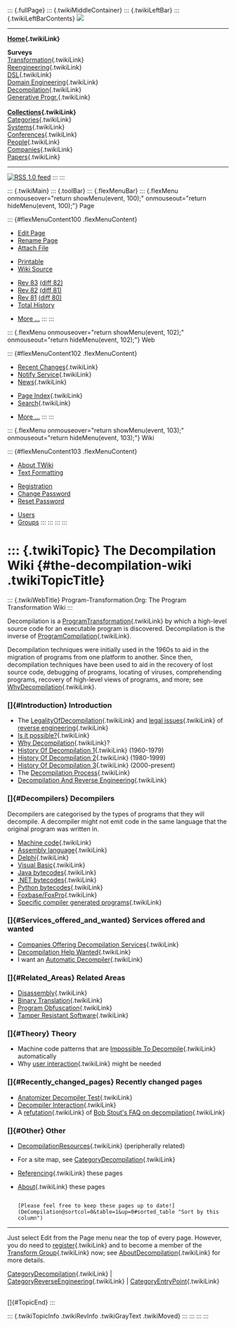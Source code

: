 ::: {.fullPage}
::: {.twikiMiddleContainer}
::: {.twikiLeftBar}
::: {.twikiLeftBarContents}
![](../pub/transformation.gif)

------------------------------------------------------------------------

**[Home](WebHome){.twikiLink}**

**Surveys**\
[Transformation](ProgramTransformation){.twikiLink}\
[Reengineering](ReengineeringWiki){.twikiLink}\
[DSL](DomainSpecificLanguages){.twikiLink}\
[Domain Engineering](DomainEngineering){.twikiLink}\
[Decompilation](DeCompilation){.twikiLink}\
[Generative Progr.](GenerativeProgrammingWiki){.twikiLink}\
\
**[Collections](CategoryCollection){.twikiLink}**\
[Categories](CategoryCategory){.twikiLink}\
[Systems](TransformationSystems){.twikiLink}\
[Conferences](TransformationConferences){.twikiLink}\
[People](TransformationPeople){.twikiLink}\
[Companies](TransformationCompanies){.twikiLink}\
[Papers](CategoryPaper){.twikiLink}

------------------------------------------------------------------------

[![](../pub/rss.gif "RSS 1.0 feed")](WebRss@skin=rss)
:::
:::

::: {.twikiMain}
::: {.toolBar}
::: {.flexMenuBar}
::: {.flexMenu onmouseover="return showMenu(event, 100);" onmouseout="return hideMenu(event, 100);"}
Page

::: {#flexMenuContent100 .flexMenuContent}
-   [Edit
    Page](http://www.program-transformation.org/edit/Transform/DeCompilation?t=1536825728)
-   [Rename
    Page](http://www.program-transformation.org/rename/Transform/DeCompilation)
-   [Attach
    File](http://www.program-transformation.org/attach/Transform/DeCompilation)

<!-- -->

-   [Printable](http://www.program-transformation.org/view/Transform/DeCompilation?skin=print.pattern)
-   [Wiki
    Source](http://www.program-transformation.org/view/Transform/DeCompilation?skin=text&raw=on&contenttype=text/plain)

<!-- -->

-   [Rev
    83](http://www.program-transformation.org/view/Transform/DeCompilation?rev=1.83)
    [(diff 82)](http://www.program-transformation.org/rdiff/Transform/DeCompilation?rev1=1.83&rev2=1.82)
-   [Rev
    82](http://www.program-transformation.org/view/Transform/DeCompilation?rev=1.82)
    [(diff 81)](http://www.program-transformation.org/rdiff/Transform/DeCompilation?rev1=1.82&rev2=1.81)
-   [Rev
    81](http://www.program-transformation.org/view/Transform/DeCompilation?rev=1.81)
    [(diff 80)](http://www.program-transformation.org/rdiff/Transform/DeCompilation?rev1=1.81&rev2=1.80)
-   [Total
    History](http://www.program-transformation.org/rdiff/Transform/DeCompilation)

<!-- -->

-   [More
    \...](http://www.program-transformation.org/oops/Transform/DeCompilation?template=oopsmore&param1=1.83&param2=1.83)
:::
:::

::: {.flexMenu onmouseover="return showMenu(event, 102);" onmouseout="return hideMenu(event, 102);"}
Web

::: {#flexMenuContent102 .flexMenuContent}
-   [Recent Changes](WebChanges){.twikiLink}
-   [Notify Service](WebNotify){.twikiLink}
-   [News](WebNews){.twikiLink}

<!-- -->

-   [Page Index](WebIndex){.twikiLink}
-   [Search](WebSearch){.twikiLink}

<!-- -->

-   [More
    \...](http://www.program-transformation.org/oops/Transform/DeCompilation?template=oopsmore&param1=1.83&param2=1.83)
:::
:::

::: {.flexMenu onmouseover="return showMenu(event, 103);" onmouseout="return hideMenu(event, 103);"}
Wiki

::: {#flexMenuContent103 .flexMenuContent}
-   [About
    TWiki](http://www.program-transformation.org/view/TWiki/WebHome)
-   [Text
    Formatting](http://www.program-transformation.org/view/TWiki/TextFormattingRules)

<!-- -->

-   [Registration](http://www.program-transformation.org/view/TWiki/TWikiRegistration)
-   [Change
    Password](http://www.program-transformation.org/view/TWiki/ChangePassword)
-   [Reset
    Password](http://www.program-transformation.org/view/TWiki/ResetPassword)

<!-- -->

-   [Users](http://www.program-transformation.org/view/Main/TWikiUsers)
-   [Groups](http://www.program-transformation.org/view/Main/TWikiGroups)
:::
:::
:::
:::

::: {.twikiTopic}
The Decompilation Wiki {#the-decompilation-wiki .twikiTopicTitle}
======================

::: {.twikiWebTitle}
Program-Transformation.Org: The Program Transformation Wiki
:::

Decompilation is a
[ProgramTransformation](ProgramTransformation){.twikiLink} by which a
high-level source code for an executable program is discovered.
Decompilation is the inverse of
[ProgramCompilation](ProgramCompilation){.twikiLink}.

Decompilation techniques were initially used in the 1960s to aid in the
migration of programs from one platform to another. Since then,
decompilation techniques have been used to aid in the recovery of lost
source code, debugging of programs, locating of viruses, comprehending
programs, recovery of high-level views of programs, and more; see
[WhyDecompilation](WhyDecompilation){.twikiLink}.

### []{#Introduction} Introduction

-   The [LegalityOfDecompilation](LegalityOfDecompilation){.twikiLink}
    and [legal issues](LegalIssues){.twikiLink} of [reverse
    engineering](ReverseEngineering){.twikiLink}
-   [Is it possible?](DecompilationPossible){.twikiLink}
-   [Why Decompilation](WhyDecompilation){.twikiLink}?
-   [History Of Decompilation 1](HistoryOfDecompilation1){.twikiLink}
    (1960-1979)
-   [History Of Decompilation 2](HistoryOfDecompilation2){.twikiLink}
    (1980-1999)
-   [History Of Decompilation 3](HistoryOfDecompilation3){.twikiLink}
    (2000-present)
-   The [Decompilation Process](DecompilationProcess){.twikiLink}
-   [Decompilation And Reverse
    Engineering](DecompilationAndReverseEngineering){.twikiLink}

### []{#Decompilers} Decompilers

Decompilers are categorised by the types of programs that they will
decompile. A decompiler might not emit code in the same language that
the original program was written in.

-   [Machine code](MachineCodeDecompilers){.twikiLink}
-   [Assembly language](AssemblyDecompilers){.twikiLink}
-   [Delphi](DelphiDecompilers){.twikiLink}
-   [Visual Basic](VisualBasicDecompilers){.twikiLink}
-   [Java bytecodes](JavaDecompilers){.twikiLink}
-   [.NET bytecodes](DotNetDecompilers){.twikiLink}
-   [Python bytecodes](PythonDecompilers){.twikiLink}
-   [Foxbase/FoxPro](FoxbaseDecompilers){.twikiLink}
-   [Specific compiler generated
    programs](DecompilationCompilerSpecific){.twikiLink}

### []{#Services_offered_and_wanted} Services offered and wanted

-   [Companies Offering Decompilation
    Services](CompaniesOfferingDecompilationServices){.twikiLink}
-   [Decompilation Help Wanted](DecompilationHelpWanted){.twikiLink}
-   I want an [Automatic Decompiler](AutomaticDecompiler){.twikiLink}

### []{#Related_Areas} Related Areas

-   [Disassembly](DisAssembly){.twikiLink}
-   [Binary Translation](BinaryTranslation){.twikiLink}
-   [Program Obfuscation](ProgramObfuscation){.twikiLink}
-   [Tamper Resistant Software](TamperResistantSoftware){.twikiLink}

### []{#Theory} Theory

-   Machine code patterns that are [Impossible To
    Decompile](ImpossibleToDecompile){.twikiLink} automatically
-   Why [user interaction](DecompilerInteraction){.twikiLink} might be
    needed

### []{#Recently_changed_pages} Recently changed pages

-   [Anatomizer Decompiler Test](AnatomizerDecompilerTest){.twikiLink}
-   [Decompiler Interaction](DecompilerInteraction){.twikiLink}
-   A [refutation](BobStoutRefutation){.twikiLink} of [Bob Stout\'s FAQ
    on decompilation](BobStoutOnDecompilation){.twikiLink}

### []{#Other} Other

-   [DecompilationResources](DecompilationResources){.twikiLink}
    (peripherally related)
-   For a site map, see
    [CategoryDecompilation](CategoryDecompilation){.twikiLink}
-   [Referencing](ReferencingDecompilationWikiPages){.twikiLink} these
    pages
-   [About](AboutDecompilation){.twikiLink} these pages

                                                                                            [Please feel free to keep these pages up to date!](DeCompilation@sortcol=0&table=1&up=0#sorted_table "Sort by this column")
  ----------------------------------------------------------------------------------------------------------------------------------------------------------------------------------------------------------------------------------------------------------------------------------------------------------------
   Just select Edit from the Page menu near the top of every page. However, you do need to [register](../TWiki/TWikiRegistration){.twikiLink} and to become a member of the [Transform Group](../Main/TransformGroup){.twikiLink} now; see [AboutDecompilation](AboutDecompilation){.twikiLink} for more details.

[CategoryDecompilation](CategoryDecompilation){.twikiLink} \|
[CategoryReverseEngineering](CategoryReverseEngineering){.twikiLink} \|
[CategoryEntryPoint](CategoryEntryPoint){.twikiLink}

\
[]{#TopicEnd}
:::

::: {.twikiTopicInfo .twikiRevInfo .twikiGrayText .twikiMoved}
:::
:::
:::
:::
